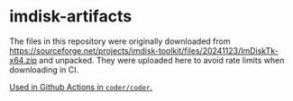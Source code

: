 # imdisk-artifacts

The files in this repository were originally downloaded from https://sourceforge.net/projects/imdisk-toolkit/files/20241123/ImDiskTk-x64.zip and unpacked. They were uploaded here to avoid rate limits when downloading in CI.

[Used in Github Actions in `coder/coder`.](https://github.com/coder/coder/blob/c7c35ef4d75189fb87ca979a7178b97f3501468c/.github/actions/setup-imdisk/action.yaml#L14)
